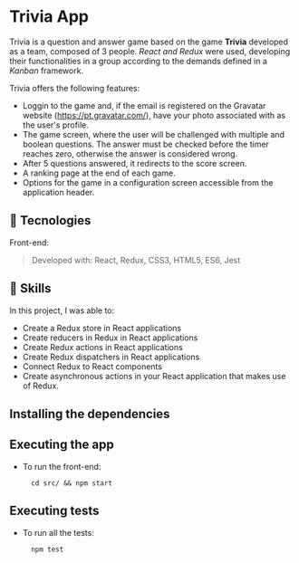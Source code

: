 # Trivia App

Trivia is a question and answer game based on the game **Trivia** developed as a team, composed of 3 people. _React and Redux_ were used, developing their functionalities in a group according to the demands defined in a _Kanban_ framework.

Trivia offers the following features:
  - Loggin to the game and, if the email is registered on the Gravatar website (https://pt.gravatar.com/), have your photo associated with as the user's profile.
  - The game screen, where the user will be challenged with multiple and boolean questions. The answer must be checked before the timer reaches zero, otherwise the answer is considered wrong.
  - After 5 questions answered, it redirects to the score screen.
  - A ranking page at the end of each game.
  - Options for the game in a configuration screen accessible from the application header.

## 🚀 Tecnologies

Front-end:
> Developed with: React, Redux, CSS3, HTML5, ES6, Jest

## 📌 Skills

In this project, I was able to:

- Create a Redux store in React applications
- Create reducers in Redux in React applications
- Create Redux actions in React applications
- Create Redux dispatchers in React applications
- Connect Redux to React components
- Create asynchronous actions in your React application that makes use of Redux.

## Installing the dependencies

## Executing the app
* To run the front-end:

  ```
    cd src/ && npm start
  ```

## Executing tests

* To run all the tests:

  ```
    npm test
  ```
